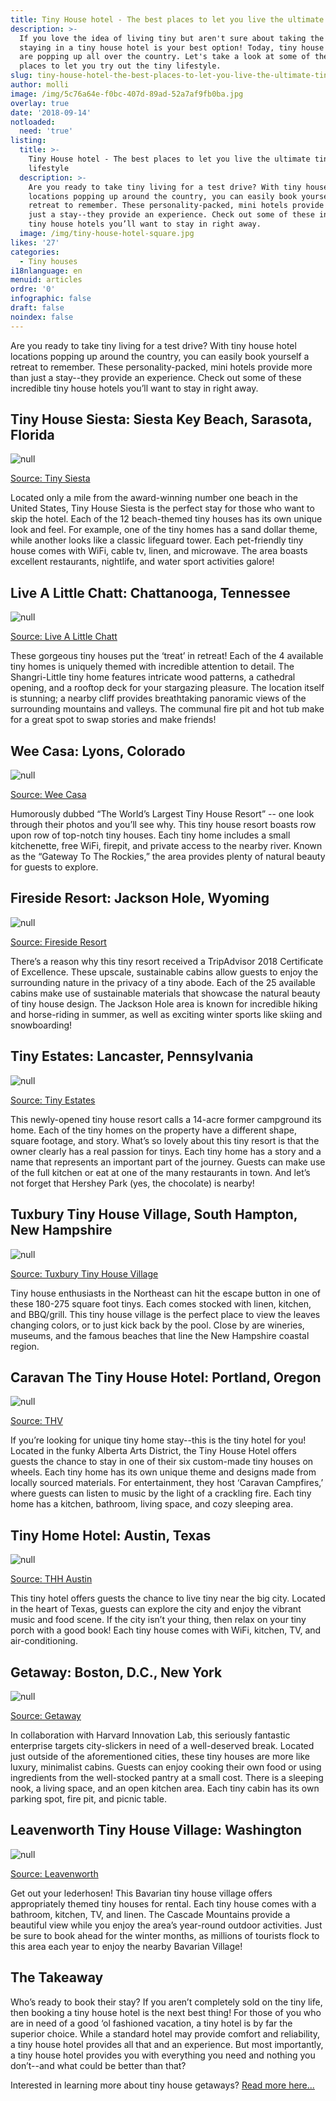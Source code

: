 ```yaml
---
title: Tiny House hotel - The best places to let you live the ultimate tiny lifestyle
description: >-
  If you love the idea of living tiny but aren't sure about taking the leap;
  staying in a tiny house hotel is your best option! Today, tiny house hotels
  are popping up all over the country. Let's take a look at some of the best
  places to let you try out the tiny lifestyle.
slug: tiny-house-hotel-the-best-places-to-let-you-live-the-ultimate-tiny-lifestyle
author: molli
image: /img/5c76a64e-f0bc-407d-89ad-52a7af9fb0ba.jpg
overlay: true
date: '2018-09-14'
notloaded:
  need: 'true'
listing:
  title: >-
    Tiny House hotel - The best places to let you live the ultimate tiny
    lifestyle
  description: >-
    Are you ready to take tiny living for a test drive? With tiny house hotel
    locations popping up around the country, you can easily book yourself a
    retreat to remember. These personality-packed, mini hotels provide more than
    just a stay--they provide an experience. Check out some of these incredible
    tiny house hotels you’ll want to stay in right away.
  image: /img/tiny-house-hotel-square.jpg
likes: '27'
categories:
  - Tiny houses
i18nlanguage: en
menuid: articles
ordre: '0'
infographic: false
draft: false
noindex: false
---
```

Are you ready to take tiny living for a test drive? With tiny house hotel locations popping up around the country, you can easily book yourself a retreat to remember. These personality-packed, mini hotels provide more than just a stay--they provide an experience. Check out some of these incredible tiny house hotels you’ll want to stay in right away.

## Tiny House Siesta: Siesta Key Beach, Sarasota, Florida

![null](/img/siesta.png)

[Source: Tiny Siesta](https://www.tinyhousesiesta.com/photos?lightbox=dataItem-j1p1cdpm1)

Located only a mile from the award-winning number one beach in the United States, Tiny House Siesta is the perfect stay for those who want to skip the hotel. Each of the 12 beach-themed tiny houses has its own unique look and feel. For example, one of the tiny homes has a sand dollar theme, while another looks like a classic lifeguard tower. Each pet-friendly tiny house comes with WiFi, cable tv, linen, and microwave. The area boasts excellent restaurants, nightlife, and water sport activities galore!

## Live A Little Chatt: Chattanooga, Tennessee

![null](/img/chatt.png)

[Source: Live A Little Chatt ](http://livealittlechatt.com/)

These gorgeous tiny houses put the ‘treat’ in retreat! Each of the 4 available tiny homes is uniquely themed with incredible attention to detail. The Shangri-Little tiny home features intricate wood patterns, a cathedral opening, and a rooftop deck for your stargazing pleasure. The location itself is stunning; a nearby cliff provides breathtaking panoramic views of the surrounding mountains and valleys. The communal fire pit and hot tub make for a great spot to swap stories and make friends! 

## Wee Casa: Lyons, Colorado

![null](/img/weecasa.png)

[Source: Wee Casa ](https://weecasa.com/lyons/solaire)

Humorously dubbed “The World’s Largest Tiny House Resort” -- one look through their photos and you’ll see why. This tiny house resort boasts row upon row of top-notch tiny houses. Each tiny home includes a small kitchenette, free WiFi, firepit, and private access to the nearby river. Known as the “Gateway To The Rockies,” the area provides plenty of natural beauty for guests to explore. 

## Fireside Resort: Jackson Hole, Wyoming

![null](/img/fireside.png)

[Source: Fireside Resort](https://www.firesidejacksonhole.com/wedge-cabin-tour.htm)

There’s a reason why this tiny resort received a TripAdvisor 2018 Certificate of Excellence. These upscale, sustainable cabins allow guests to enjoy the surrounding nature in the privacy of a tiny abode. Each of the 25 available cabins make use of sustainable materials that showcase the natural beauty of tiny house design. The Jackson Hole area is known for incredible hiking and horse-riding in summer, as well as exciting winter sports like skiing and snowboarding!

## Tiny Estates: Lancaster, Pennsylvania

![null](/img/tinyestates.jpg)

[Source: Tiny Estates ](https://tiny-estates.com/)

This newly-opened tiny house resort calls a 14-acre former campground its home. Each of the tiny homes on the property have a different shape, square footage, and story. What’s so lovely about this tiny resort is that the owner clearly has a real passion for tinys. Each tiny home has a story and a name that represents an important part of the journey. Guests can make use of the full kitchen or eat at one of the many restaurants in town. And let’s not forget that Hershey Park (yes, the chocolate) is nearby!

## Tuxbury Tiny House Village, South Hampton, New Hampshire

![null](/img/tuxbury.jpg)

[Source: Tuxbury Tiny House Village ](https://www.tuxburytinyhouse.com/home)

Tiny house enthusiasts in the Northeast can hit the escape button in one of these 180-275 square foot tinys. Each comes stocked with linen, kitchen, and BBQ/grill. This tiny house village is the perfect place to view the leaves changing colors, or to just kick back by the pool. Close by are wineries, museums, and the famous beaches that line the New Hampshire coastal region.

## Caravan The Tiny House Hotel: Portland, Oregon

![null](/img/tinyhhotel.png)

[Source: THV](< http://tinyhousehotel.com/>)

If you’re looking for unique tiny home stay--this is the tiny hotel for you! Located in the funky Alberta Arts District, the Tiny House Hotel offers guests the chance to stay in one of their six custom-made tiny houses on wheels. Each tiny home has its own unique theme and designs made from locally sourced materials. For entertainment, they host ‘Caravan Campfires,’ where guests can listen to music by the light of a crackling fire. Each tiny home has a kitchen, bathroom, living space, and cozy sleeping area.

## Tiny Home Hotel: Austin, Texas

![null](/img/texas.png)

[Source: THH Austin](http://www.tinyhomeshoteltexas.com/rooms/casa-rosa/)

This tiny hotel offers guests the chance to live tiny near the big city. Located in the heart of Texas, guests can explore the city and enjoy the vibrant music and food scene. If the city isn’t your thing, then relax on your tiny porch with a good book! Each tiny house comes with WiFi, kitchen, TV, and air-conditioning. 

## Getaway: Boston, D.C., New York

![null](/img/getaway.jpg)

[Source: Getaway ](https://getaway.house/)

In collaboration with Harvard Innovation Lab, this seriously fantastic enterprise targets city-slickers in need of a well-deserved break. Located just outside of the aforementioned cities, these tiny houses are more like luxury, minimalist cabins. Guests can enjoy cooking their own food or using ingredients from the well-stocked pantry at a small cost. There is a sleeping nook, a living space, and an open kitchen area. Each tiny cabin has its own parking spot, fire pit, and picnic table. 

## Leavenworth Tiny House Village: Washington

![null](/img/leabenworth.jpg)

[Source: Leavenworth](https://www.leavenworthtinyhouse.com/)

Get out your lederhosen! This Bavarian tiny house village offers appropriately themed tiny houses for rental. Each tiny house comes with a bathroom, kitchen, TV, and linen. The Cascade Mountains provide a beautiful view while you enjoy the area’s year-round outdoor activities. Just be sure to book ahead for the winter months, as millions of tourists flock to this area each year to enjoy the nearby Bavarian Village! 

## The Takeaway

Who’s ready to book their stay? If you aren’t completely sold on the tiny life, then booking a tiny house hotel is the next best thing! For those of you who are in need of a good ‘ol fashioned vacation, a tiny hotel is by far the superior choice. While a standard hotel may provide comfort and reliability, a tiny house hotel provides all that and an experience. But most importantly, a tiny house hotel provides you with everything you need and nothing you don’t--and what could be better than that?

Interested in learning more about tiny house getaways? [Read more here...](https://www.tinysociety.co/articles/tiny-house-getaway-beautiful-tiny-houses-to-rent-in-the-us/)
